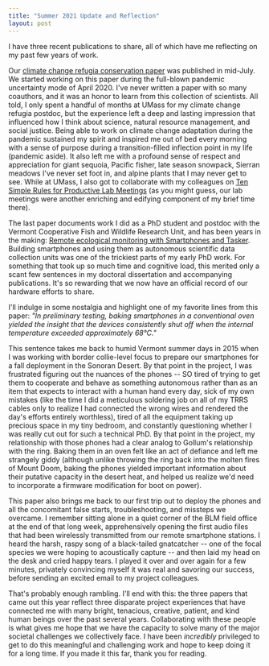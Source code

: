```yaml
---
title: "Summer 2021 Update and Reflection"
layout: post
---
```


I have three recent publications to share, all of which have me reflecting on my past few years of work. 

Our [climate change refugia conservation paper](https://conbio.onlinelibrary.wiley.com/doi/full/10.1111/csp2.497) was published in mid-July. We started working on this paper during the full-blown pandemic uncertainty mode of April 2020. I've never written a paper with so many coauthors, and it was an honor to learn from this collection of scientists. All told, I only spent a handful of months at UMass for my climate change refugia postdoc, but the experience left a deep and lasting impression that influenced how I think about science, natural resource management, and social justice. Being able to work on climate change adaptation during the pandemic sustained my spirit and inspired me out of bed every morning with a sense of purpose during a transition-filled inflection point in my life (pandemic aside). It also left me with a profound sense of respect and appreciation for giant sequoia, Pacific fisher, late season snowpack, Sierran meadows I've never set foot in, and alpine plants that I may never get to see. While at UMass, I also got to collaborate with my colleagues on [Ten Simple Rules for Productive Lab Meetings](https://journals.plos.org/ploscompbiol/article?id=10.1371/journal.pcbi.1008953) (as you might guess, our lab meetings were another enriching and edifying component of my brief time there). 

The last paper documents work I did as a PhD student and postdoc with the Vermont Cooperative Fish and Wildlife Research Unit, and has been years in the making: [Remote ecological monitoring with Smartphones and Tasker](https://meridian.allenpress.com/jfwm/article/12/1/163/464074/Remote-Ecological-Monitoring-with-Smartphones-and). Building smartphones and using them as autonomous scientific data collection units was one of the trickiest parts of my early PhD work. For something that took up so much time and cognitive load, this merited only a scant few sentences in my doctoral dissertation and accompanying publications. It's so rewarding that we now have an official record of our hardware efforts to share.

I'll indulge in some nostalgia and highlight one of my favorite lines from this paper: *"In preliminary testing, baking smartphones in a conventional oven yielded the insight that the devices consistently shut off when the internal temperature exceeded approximately 68°C."*

This sentence takes me back to humid Vermont summer days in 2015 when I was working with border collie-level focus to prepare our smartphones for a fall deployment in the Sonoran Desert. By that point in the project, I was frustrated figuring out the nuances of the phones -- SO tired of trying to get them to cooperate and behave as something autonomous rather than as an item that expects to interact with a human hand every day, sick of my own mistakes (like the time I did a meticulous soldering job on all of my TRRS cables only to realize I had connected the wrong wires and rendered the day's efforts entirely worthless), tired of all the equipment taking up precious space in my tiny bedroom, and constantly questioning whether I was really cut out for such a technical PhD. By that point in the project, my relationship with those phones had a clear analog to Gollum's relationship with the ring. Baking them in an oven felt like an act of defiance and left me strangely giddy (although unlike throwing the ring back into the molten fires of Mount Doom, baking the phones yielded important information about their putative capacity in the desert heat, and helped us realize we'd need to incorporate a firmware modification for boot on power). 

This paper also brings me back to our first trip out to deploy the phones and all the concomitant false starts, troubleshooting, and missteps we overcame. I remember sitting alone in a quiet corner of the BLM field office at the end of that long week, apprehensively opening the first audio files that had been wirelessly transmitted from our remote smartphone stations. I heard the harsh, raspy song of a black-tailed gnatcatcher -- one of the focal species we were hoping to acoustically capture -- and then laid my head on the desk and cried happy tears. I played it over and over again for a few minutes, privately convincing myself it was real and savoring our success, before sending an excited email to my project colleagues. 

That's probably enough rambling. I'll end with this: the three papers that came out this year reflect three disparate project experiences that have connected me with many bright, tenacious, creative, patient, and kind human beings over the past several years. Collaborating with these people is what gives me hope that we have the capacity to solve many of the major societal challenges we collectively face. I have been *incredibly* privileged to get to do this meaningful and challenging work and hope to keep doing it for a long time. If you made it this far, thank you for reading.